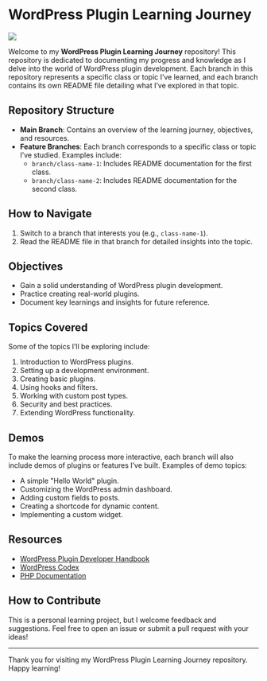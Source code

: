 # WordPress Plugin Learning Journey

<image src="./images/plugin devlopment banar.jpg" />

Welcome to my **WordPress Plugin Learning Journey** repository! This repository is dedicated to documenting my progress and knowledge as I delve into the world of WordPress plugin development. Each branch in this repository represents a specific class or topic I’ve learned, and each branch contains its own README file detailing what I’ve explored in that topic.

## Repository Structure

-   **Main Branch**: Contains an overview of the learning journey, objectives, and resources.
-   **Feature Branches**: Each branch corresponds to a specific class or topic I’ve studied. Examples include:
    -   `branch/class-name-1`: Includes README documentation for the first class.
    -   `branch/class-name-2`: Includes README documentation for the second class.

## How to Navigate

1. Switch to a branch that interests you (e.g., `class-name-1`).
2. Read the README file in that branch for detailed insights into the topic.

## Objectives

-   Gain a solid understanding of WordPress plugin development.
-   Practice creating real-world plugins.
-   Document key learnings and insights for future reference.

## Topics Covered

Some of the topics I’ll be exploring include:

1. Introduction to WordPress plugins.
2. Setting up a development environment.
3. Creating basic plugins.
4. Using hooks and filters.
5. Working with custom post types.
6. Security and best practices.
7. Extending WordPress functionality.

## Demos

To make the learning process more interactive, each branch will also include demos of plugins or features I’ve built. Examples of demo topics:

-   A simple "Hello World" plugin.
-   Customizing the WordPress admin dashboard.
-   Adding custom fields to posts.
-   Creating a shortcode for dynamic content.
-   Implementing a custom widget.

## Resources

-   [WordPress Plugin Developer Handbook](https://developer.wordpress.org/plugins/)
-   [WordPress Codex](https://codex.wordpress.org/)
-   [PHP Documentation](https://www.php.net/manual/en/)

## How to Contribute

This is a personal learning project, but I welcome feedback and suggestions. Feel free to open an issue or submit a pull request with your ideas!

---

Thank you for visiting my WordPress Plugin Learning Journey repository. Happy learning!

